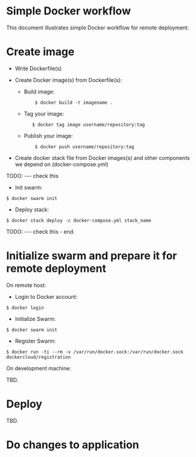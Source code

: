# Simple Docker workflow

This document illustrates simple Docker workflow for remote deployment.

# Create image

- Write Dockerfile(s)
- Create Docker image(s) from Dockerfile(s):
    
    + Build image:
        ```
            $ docker build -t imagename .
        ```
    + Tag your image:
        ```
           $ docker tag image username/repository:tag
        ```
    + Publish your image:
        ```
            $ docker push username/repository:tag
        ```

- Create docker stack file from Docker images(s) and other components we depend on (docker-compose.yml)



TODO: --- check this
- Init swarm:
```
$ docker swarm init
```
- Deploy stack:
```
$ docker stack deploy -c docker-compose.yml stack_name
```
TODO: --- check this - end.


# Initialize swarm and prepare it for remote deployment

On remote host:

- Login to Docker account:
```
$ docker login
```

- Initialize Swarm:
```
$ docker swarm init
```

- Register Swarm:
```
$ docker run -ti --rm -v /var/run/docker.sock:/var/run/docker.sock dockercloud/registration
```

On development machine:

TBD.

# Deploy

TBD.

# Do changes to application